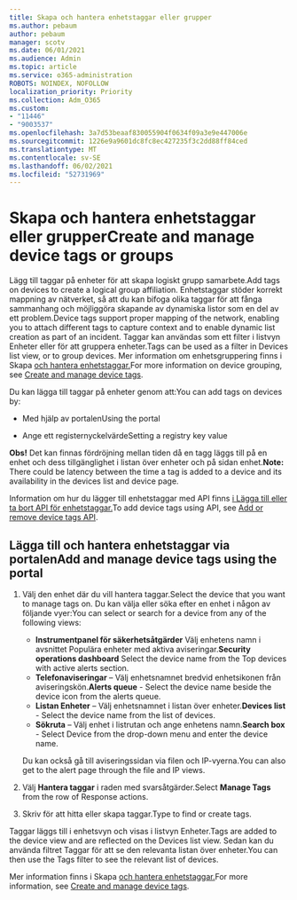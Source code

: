 ```yaml
---
title: Skapa och hantera enhetstaggar eller grupper
ms.author: pebaum
author: pebaum
manager: scotv
ms.date: 06/01/2021
ms.audience: Admin
ms.topic: article
ms.service: o365-administration
ROBOTS: NOINDEX, NOFOLLOW
localization_priority: Priority
ms.collection: Adm_O365
ms.custom:
- "11446"
- "9003537"
ms.openlocfilehash: 3a7d53beaaf830055904f0634f09a3e9e447006e
ms.sourcegitcommit: 1226e9a9601dc8fc8ec427235f3c2dd88ff84ced
ms.translationtype: MT
ms.contentlocale: sv-SE
ms.lasthandoff: 06/02/2021
ms.locfileid: "52731969"
---
```

# <a name="create-and-manage-device-tags-or-groups"></a><span data-ttu-id="8dbe6-102">Skapa och hantera enhetstaggar eller grupper</span><span class="sxs-lookup"><span data-stu-id="8dbe6-102">Create and manage device tags or groups</span></span>

<span data-ttu-id="8dbe6-103">Lägg till taggar på enheter för att skapa logiskt grupp samarbete.</span><span class="sxs-lookup"><span data-stu-id="8dbe6-103">Add tags on devices to create a logical group affiliation.</span></span> <span data-ttu-id="8dbe6-104">Enhetstaggar stöder korrekt mappning av nätverket, så att du kan bifoga olika taggar för att fånga sammanhang och möjliggöra skapande av dynamiska listor som en del av ett problem.</span><span class="sxs-lookup"><span data-stu-id="8dbe6-104">Device tags support proper mapping of the network, enabling you to attach different tags to capture context and to enable dynamic list creation as part of an incident.</span></span> <span data-ttu-id="8dbe6-105">Taggar kan användas som ett filter i listvyn Enheter eller för att gruppera enheter.</span><span class="sxs-lookup"><span data-stu-id="8dbe6-105">Tags can be used as a filter in Devices list view, or to group devices.</span></span> <span data-ttu-id="8dbe6-106">Mer information om enhetsgruppering finns i Skapa [och hantera enhetstaggar.](/microsoft-365/security/defender-endpoint/machine-tags)</span><span class="sxs-lookup"><span data-stu-id="8dbe6-106">For more information on device grouping, see [Create and manage device tags](/microsoft-365/security/defender-endpoint/machine-tags).</span></span>

<span data-ttu-id="8dbe6-107">Du kan lägga till taggar på enheter genom att:</span><span class="sxs-lookup"><span data-stu-id="8dbe6-107">You can add tags on devices by:</span></span>

- <span data-ttu-id="8dbe6-108">Med hjälp av portalen</span><span class="sxs-lookup"><span data-stu-id="8dbe6-108">Using the portal</span></span>

- <span data-ttu-id="8dbe6-109">Ange ett registernyckelvärde</span><span class="sxs-lookup"><span data-stu-id="8dbe6-109">Setting a registry key value</span></span>
 
<span data-ttu-id="8dbe6-110">**Obs!** Det kan finnas fördröjning mellan tiden då en tagg läggs till på en enhet och dess tillgänglighet i listan över enheter och på sidan enhet.</span><span class="sxs-lookup"><span data-stu-id="8dbe6-110">**Note:** There could be latency between the time a tag is added to a device and its availability in the devices list and device page.</span></span>

<span data-ttu-id="8dbe6-111">Information om hur du lägger till enhetstaggar med API finns [i Lägga till eller ta bort API för enhetstaggar.](/microsoft-365/security/defender-endpoint/add-or-remove-machine-tags)</span><span class="sxs-lookup"><span data-stu-id="8dbe6-111">To add device tags using API, see [Add or remove device tags API](/microsoft-365/security/defender-endpoint/add-or-remove-machine-tags).</span></span>

## <a name="add-and-manage-device-tags-using-the-portal"></a><span data-ttu-id="8dbe6-112">Lägga till och hantera enhetstaggar via portalen</span><span class="sxs-lookup"><span data-stu-id="8dbe6-112">Add and manage device tags using the portal</span></span>

1. <span data-ttu-id="8dbe6-113">Välj den enhet där du vill hantera taggar.</span><span class="sxs-lookup"><span data-stu-id="8dbe6-113">Select the device that you want to manage tags on.</span></span> <span data-ttu-id="8dbe6-114">Du kan välja eller söka efter en enhet i någon av följande vyer:</span><span class="sxs-lookup"><span data-stu-id="8dbe6-114">You can select or search for a device from any of the following views:</span></span>

    - <span data-ttu-id="8dbe6-115">**Instrumentpanel för säkerhetsåtgärder** Välj enhetens namn i avsnittet Populära enheter med aktiva aviseringar.</span><span class="sxs-lookup"><span data-stu-id="8dbe6-115">**Security operations dashboard** Select the device name from the Top devices with active alerts section.</span></span>
    - <span data-ttu-id="8dbe6-116">**Telefonaviseringar** – Välj enhetsnamnet bredvid enhetsikonen från aviseringskön.</span><span class="sxs-lookup"><span data-stu-id="8dbe6-116">**Alerts queue** - Select the device name beside the device icon from the alerts queue.</span></span>
    - <span data-ttu-id="8dbe6-117">**Listan Enheter** – Välj enhetsnamnet i listan över enheter.</span><span class="sxs-lookup"><span data-stu-id="8dbe6-117">**Devices list** - Select the device name from the list of devices.</span></span>
    - <span data-ttu-id="8dbe6-118">**Sökruta** – Välj enhet i listrutan och ange enhetens namn.</span><span class="sxs-lookup"><span data-stu-id="8dbe6-118">**Search box** - Select Device from the drop-down menu and enter the device name.</span></span>

    <span data-ttu-id="8dbe6-119">Du kan också gå till aviseringssidan via filen och IP-vyerna.</span><span class="sxs-lookup"><span data-stu-id="8dbe6-119">You can also get to the alert page through the file and IP views.</span></span>

1. <span data-ttu-id="8dbe6-120">Välj **Hantera taggar** i raden med svarsåtgärder.</span><span class="sxs-lookup"><span data-stu-id="8dbe6-120">Select **Manage Tags** from the row of Response actions.</span></span>

1. <span data-ttu-id="8dbe6-121">Skriv för att hitta eller skapa taggar.</span><span class="sxs-lookup"><span data-stu-id="8dbe6-121">Type to find or create tags.</span></span>

<span data-ttu-id="8dbe6-122">Taggar läggs till i enhetsvyn och visas i listvyn Enheter.</span><span class="sxs-lookup"><span data-stu-id="8dbe6-122">Tags are added to the device view and are reflected on the Devices list view.</span></span> <span data-ttu-id="8dbe6-123">Sedan kan du använda filtret Taggar för att se den relevanta listan över enheter.</span><span class="sxs-lookup"><span data-stu-id="8dbe6-123">You can then use the Tags filter to see the relevant list of devices.</span></span>

<span data-ttu-id="8dbe6-124">Mer information finns i Skapa [och hantera enhetstaggar.](/microsoft-365/security/defender-endpoint/machine-tags)</span><span class="sxs-lookup"><span data-stu-id="8dbe6-124">For more information, see [Create and manage device tags](/microsoft-365/security/defender-endpoint/machine-tags).</span></span>